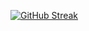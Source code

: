 [![GitHub Streak](https://github-readme-streak-stats.herokuapp.com/?user=Bytebale)](https://git.io/streak-stats)

